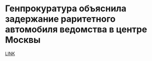# Генпрокуратура объяснила задержание раритетного автомобиля ведомства в центре Москвы



[LINK](https://varlamov.ru/1764361.html)
